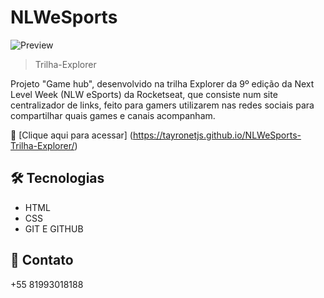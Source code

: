 # NLWeSports

![Preview](https://user-images.githubusercontent.com/107224774/190918317-2724b02c-faa7-4707-9f95-abe354689271.png)

>Trilha-Explorer

Projeto "Game hub", desenvolvido na trilha Explorer da 9º edição da Next Level Week (NLW eSports) da Rocketseat, que consiste num site centralizador de links, feito para gamers utilizarem nas redes sociais para compartilhar quais games e canais acompanham.

🔗 [Clique aqui para acessar] (https://tayronetjs.github.io/NLWeSports-Trilha-Explorer/)

## 🛠️ Tecnologias

- HTML
- CSS
- GIT E GITHUB

## 💙 Contato


+55 81993018188


